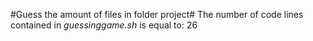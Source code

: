 #Guess the amount of files in folder project#
The number of code lines  contained in *guessinggame.sh* is equal to:
26
